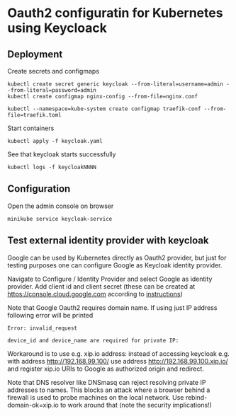
# Oauth2 configuratin for Kubernetes using Keycloack

## Deployment

Create secrets and configmaps

    kubectl create secret generic keycloak --from-literal=username=admin --from-literal=password=admin
    kubectl create configmap nginx-config --from-file=nginx.conf

    kubectl --namespace=kube-system create configmap traefik-conf --from-file=traefik.toml



Start containers

    kubectl apply -f keycloak.yaml


See that keycloak starts successfully

    kubectl logs -f keycloakNNNN



## Configuration

Open the admin console on browser

    minikube service keycloak-service






## Test external identity provider with keycloak

Google can be used by Kubernetes directly as Oauth2 provider, but just
for testing purposes one can configure Google as Keycloak identity
provider.

Navigate to Configure / Identity Provider and select Google as
identity provider. Add client id and client secret (these can be
created at https://console.cloud.google.com according to
[instructions](https://keycloak.gitbooks.io/documentation/server_admin/topics/identity-broker/social/google.html))

Note that Google Oauth2 requires domain name.  If using just IP address following error will be printed

    Error: invalid_request

    device_id and device_name are required for private IP:


Workaround is to use e.g. xip.io address: instead of accessing
keycloak e.g. with address http://192.168.99.100/ use address
http://192.168.99.100.xip.io/ and register xip.io URIs to Google as
authorized origin and redirect.

Note that DNS resolver like DNSmasq can reject resolving private IP
addresses to names.  This blocks an attack where a browser behind a
firewall is used to probe machines on the local network.  Use
rebind-domain-ok=xip.io to work around that (note the security
implications!)
